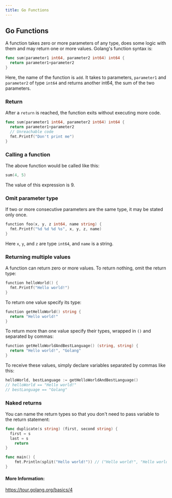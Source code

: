 ```yaml
---
title: Go Functions
---
```

## Go Functions

A function takes zero or more parameters of any type, does some logic with them and may return one or more values.
Golang's function syntax is:
```go
func sum(parameter1 int64, parameter2 int64) int64 {
  return parameter1+parameter2
}
```
Here, the name of the function is `add`. It takes to parameters, `parameter1` and `parameter2` of type `int64`
and returns another int64, the sum of the two parameters. 

### Return

After a `return` is reached, the function exits without executing more code.
```go
func sum(parameter1 int64, parameter2 int64) int64 {
  return parameter1+parameter2
  // Unreachable code
  fmt.Printf("Don't print me")
}
```

### Calling a function
The above function would be called like this:
```go
sum(4, 5)
```
The value of this expression is 9.

### Omit parameter type
If two or more consecutive parameters are the same type, it may be stated only once.
```go
function foo(x, y, z int64, name string) { 
  fmt.Printf("%d %d %d %s", x, y, z, name)
}
```
Here `x`, `y`, and `z` are type `int64`, and `name` is a string.

### Returning multiple values
A function can return zero or more values.
To return nothing, omit the return type:
```go
function helloWorld() { 
  fmt.Printf("Hello world!")
}
```

To return one value specify its type:
```go
function getHelloWorld() string { 
  return "Hello world!"
}
```

To return more than one value specify their types, wrapped in `()` and separated by commas:
```go
function getHelloWorldAndBestLanguage() (string, string) { 
  return "Hello world!", "Golang"
}
```

To receive these values, simply declare variables separated by commas like this:
```go
helloWorld, bestLanguage := getHelloWorldAndBestLanguage()
// helloWorld == "Hello world!"
// bestLanguage == "Golang"
```

### Naked returns
You can name the return types so that you don't need to pass variable to the return statement:
```go
func duplicate(s string) (first, second string) {
  first = s
  last = s
	return
}

func main() {
	fmt.Println(split("Hello world!")) // ("Hello world!", "Hello world!")
}
```

#### More Information:
<!-- Please add any articles you think might be helpful to read before writing the article -->
https://tour.golang.org/basics/4
